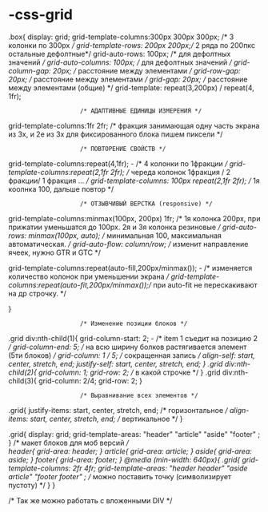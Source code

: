 # -css-grid


.box{
display: grid;
grid-template-columns:300px 300px 300px;  /* 3 колонки по 300px */
grid-template-rows: 200px 200px;/*  2 ряда по 200пкс  остальные дефолтные*/
grid-auto-rows: 100px; /* для дефолтных значений */
grid-auto-columns: 100px; /* для дефолтных значений */
grid-column-gap: 20px; /* расстояние между элементами */
grid-row-gap: 20px; /* расстояние между элементами */
grid-gap: 20px; /* расстояние между элементами (общие) */
grid-template: repeat(3,200px) / repeat(4, 1fr);


						/* АДАПТИВНЫЕ ЕДИНИЦЫ ИЗМЕРЕНИЯ */
grid-template-columns:1fr 2fr; /*  фракция занимающая одну часть экрана из 3х, и 2е из 3х
								для фиксированного блока пишем пиксели */

						/* ПОВТОРЕНИЕ СВОЙСТВ */
grid-template-columns:repeat(4,1fr); - /* 4 колонки по 1фракции */
grid-template-columns:repeat(2,1fr 2fr); /*  череда колонок 1фракция / 2 фракции/ 1 фракция ... */
grid-template-columns: 100px repeat(2,1fr 2fr);  /* 1я коолнка 100, дальше повтор */


						/* ОТЗЫВЧИВЫЙ ВЕРСТКА (responsive) */
grid-template-columns:minmax(100px, 200px) 1fr; /* 1я колонка 200px, при прижатии уменьшатся до 100px. 2я и 3я колонка резиновые */
grid-auto-rows: minmax(100px, auto); /* минимальная 100, максимальная автоматическая. */
grid-auto-flow: column/row; /* изменит направление ячеек, нужно GTR и GTC  */


grid-template-columns:repeat(auto-fill,200px/minmax()); - /* изменяется количество колонок при уменьшении экрана */
grid-template-columns:repeat(auto-fit,200px/minmax());/*  при auto-fit  не перескакивают на др строчку. */

}

						/* Изменение позиции блоков */
.grid div:nth-child(1){
	grid-column-start: 2;  - /* item 1 съедит на позицию 2 */
	grid-column-end: 5; /* на всю ширину болков растягивается элемент (5ти блоков) */
	grid-column: 1 / 5; /* сокращенная запись */
	align-self: start, center, stretch, end; 
	justify-self: start, center, stretch, end; 
}
.grid div:nth-child(2){
	grid-column: 1;
	grid-row: 2;   /* в какой строчке */
}
.grid div:nth-child(3){
	grid-column: 2/4;
	grid-row: 2;
}

						/* Выравнивание всех элементов */
.grid{
	justify-items: start, center, stretch, end; /* горизонтальное  */
	align-items: start, center, stretch, end; /* вертикальное */
}




.grid{
	display: grid;
	grid-template-areas: 
		"header"
		"article"
		"aside"
		"footer" ;
}										/* 	макет блоков для моб версий		 */					
header{
	grid-area: header;
}
article{
	grid-area: article;
}
aside{
	grid-area: aside;
}
footer{
	grid-area: footer;
}
@media (min-width: 	640px){
	.grid{
		grid-template-columns: 2fr 4fr;
		grid-template-areas: 
		"header header"
		"aside article"
		"footer footer" ; /*  можно поставить точку (символизирует пустоту) */
	}
}

/* Так же можно работать с вложенными DIV */
